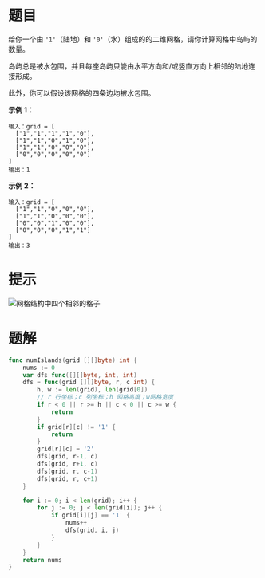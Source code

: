 # 题目

给你一个由 `'1'`（陆地）和 `'0'`（水）组成的的二维网格，请你计算网格中岛屿的数量。

岛屿总是被水包围，并且每座岛屿只能由水平方向和/或竖直方向上相邻的陆地连接形成。

此外，你可以假设该网格的四条边均被水包围。

 

**示例 1：**

```
输入：grid = [
  ["1","1","1","1","0"],
  ["1","1","0","1","0"],
  ["1","1","0","0","0"],
  ["0","0","0","0","0"]
]
输出：1
```

**示例 2：**

```
输入：grid = [
  ["1","1","0","0","0"],
  ["1","1","0","0","0"],
  ["0","0","1","0","0"],
  ["0","0","0","1","1"]
]
输出：3
```



# 提示

![网格结构中四个相邻的格子](https://s2.loli.net/2024/06/14/aJKgySufrCVOpI7.jpg)



# 题解

```go
func numIslands(grid [][]byte) int {
	nums := 0
	var dfs func([][]byte, int, int)
	dfs = func(grid [][]byte, r, c int) {
		h, w := len(grid), len(grid[0])
		// r 行坐标；c 列坐标；h 网格高度；w网格宽度
		if r < 0 || r >= h || c < 0 || c >= w {
			return
		}
		if grid[r][c] != '1' {
			return
		}
		grid[r][c] = '2'
		dfs(grid, r-1, c)
		dfs(grid, r+1, c)
		dfs(grid, r, c-1)
		dfs(grid, r, c+1)
	}

	for i := 0; i < len(grid); i++ {
		for j := 0; j < len(grid[i]); j++ {
			if grid[i][j] == '1' {
				nums++
				dfs(grid, i, j)
			}
		}
	}
	return nums
}

```

